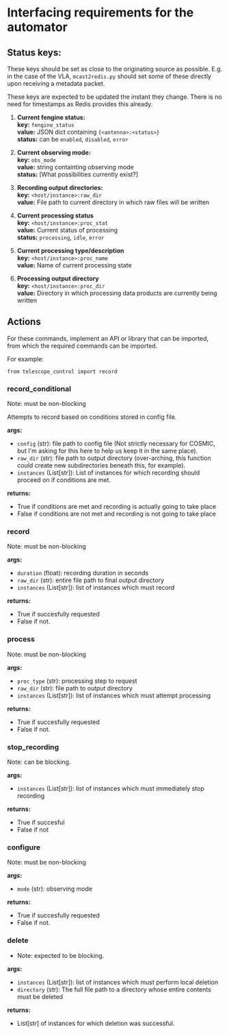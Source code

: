# Interfacing requirements for the automator

## Status keys:

These keys should be set as close to the originating source as possible. E.g. 
in the case of the VLA, `mcast2redis.py` should set some of these directly 
upon receiving a metadata packet.  

These keys are expected to be updated the instant they change. There is no 
need for timestamps as Redis provides this already. 

1. **Current fengine status:**  
**key:** `fengine_status`  
**value:** JSON dict containing `{<antenna>:<status>}`  
**status:** can be `enabled`, `disabled`, `error`

2. **Current observing mode:**  
**key:** `obs_mode`  
**value:** string containting observing mode  
**status:** [What possibilities currently exist?] 

3. **Recording output directories:**  
**key:** `<host/instance>:raw_dir`  
**value:** File path to current directory in which raw files will be written

4. **Current processing status**  
**key:** `<host/instance>:proc_stat`  
**value:** Current status of processing  
**status:** `processing`, `idle`, `error`

5. **Current processing type/description**  
**key:** `<host/instance>:proc_name`  
**value:** Name of current processing state  

6. **Processing output directory**  
**key:** `<host/instance>:proc_dir`  
**value:** Directory in which processing data products are currently being 
written    


## Actions

For these commands, implement an API or library that can be imported, from 
which the required commands can be imported. 

For example:
```
from telescope_control import record
```

### record_conditional

Note: must be non-blocking 

Attempts to record based on conditions stored in config file.  

**args:**  
- `config` (str): file path to config file (Not strictly necessary for COSMIC, but I'm
asking for this here to help us keep it in the same place).
- `raw_dir` (str): file path to output directory (over-arching, this function could create 
new subdirectories beneath this, for example).
- `instances` (List[str]): List of instances for which recording should proceed on if 
conditions are met. 

**returns:**
- True if conditions are met and recording is actually going to take place
- False if conditions are not met and recording is not going to take place

### record

Note: must be non-blocking

**args:** 
- `duration` (float): recording duration in seconds  
- `raw_dir` (str): entire file path to final output directory 
- `instances` (List[str]): list of instances which must record

**returns:**
- True if succesfully requested
- False if not. 

### process

Note: must be non-blocking  

**args:** 
- `proc_type` (str): processing step to request  
- `raw_dir` (str): file path to output directory 
- `instances` (List[str]): list of instances which must attempt processing

**returns:**
- True if succesfully requested
- False if not. 

### stop_recording

Note: can be blocking. 

**args:** 
- `instances` (List[str]): list of instances which must immediately stop 
recording

**returns:**
- True if succesful
- False if not

### configure

Note: must be non-blocking  

**args:**  
- `mode` (str): observing mode

**returns:**
- True if succesfully requested  
- False if not. 

### delete

- Note: expected to be blocking.

**args:**  
- `instances` (List[str]): list of instances which must perform local deletion  
- `directory` (str): The full file path to a directory whose entire contents 
must be deleted

**returns:**
- List[str] of instances for which deletion was successful.  

